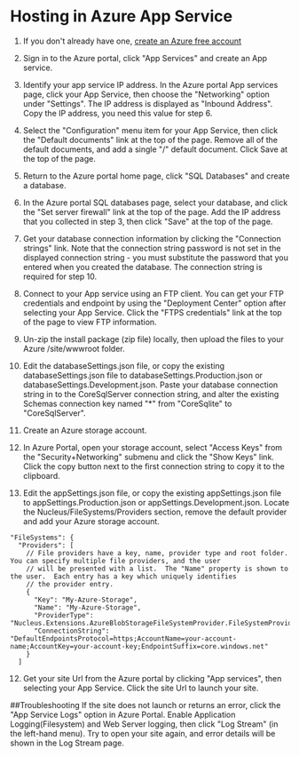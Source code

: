 # Hosting in Azure App Service 
1.  If you don't already have one, [create an Azure free account](https://azure.microsoft.com/en-au/free)

2.  Sign in to the Azure portal, click "App Services" and create an App service.

3.  Identify your app service IP address.  In the Azure portal App services page, click your App Service, then choose the 
"Networking" option under "Settings".  The IP address is displayed as "Inbound Address".  Copy the IP address, you need this 
value for step 6.

4.  Select the "Configuration" menu item for your App Service, then click the "Default documents" link at the top of the 
page.  Remove all of the default documents, and add a single "/" default document.  Click Save at the top of the page.

5.  Return to the Azure portal home page, click "SQL Databases" and create a database.

6.  In the Azure portal SQL databases page, select your database, and click the "Set server firewall" link at the top of the 
page.  Add the IP address that you collected in step 3, then click "Save" at the top of the page.

7.  Get your database connection information by clicking the "Connection strings" link.  Note that the connection string 
password is not set in the displayed connection string - you must substitute the password that you entered when you created the
database.  The connection string is required for step 10.

8.  Connect to your App service using an FTP client.  You can get your FTP credentials and endpoint by using the 
"Deployment Center" option after selecting your App Service.  Click the "FTPS credentials" link at the top of the page to view 
FTP information.

9.  Un-zip the install package (zip file) locally, then upload the files to your Azure /site/wwwroot folder.

10.  Edit the databaseSettings.json file, or copy the existing databaseSettings.json file to databaseSettings.Production.json or 
databaseSettings.Development.json.  Paste your database connection string in to the CoreSqlServer connection string, and 
alter the existing Schemas connection key named "*" from "CoreSqlite" to "CoreSqlServer". 

11.  Create an Azure storage account.

12.  In Azure Portal, open your storage account, select "Access Keys" from the "Security+Networking" submenu and click the "Show Keys"
link.  Click the copy button next to the first connection string to copy it to the clipboard.

13.  Edit the appSettings.json file, or copy the existing appSettings.json file to appSettings.Production.json or 
appSettings.Development.json.  Locate the Nucleus/FileSystems/Providers section, remove the default provider and add your Azure storage
account. 

    "FileSystems": {
      "Providers": [
        // File providers have a key, name, provider type and root folder.  You can specify multiple file providers, and the user
        // will be presented with a list.  The "Name" property is shown to the user.  Each entry has a key which uniquely identifies 
        // the provider entry.
        {
          "Key": "My-Azure-Storage",
          "Name": "My-Azure-Storage",
          "ProviderType": "Nucleus.Extensions.AzureBlobStorageFileSystemProvider.FileSystemProvider,Nucleus.Extensions.AzureBlobStorageFileSystemProvider",
          "ConnectionString": "DefaultEndpointsProtocol=https;AccountName=your-account-name;AccountKey=your-account-key;EndpointSuffix=core.windows.net"
        }
      ]

12.  Get your site Url from the Azure portal by clicking "App services", then selecting your App Service.  Click the site Url to 
launch your site.

##Troubleshooting
If the site does not launch or returns an error, click the "App Service Logs" option in Azure Portal.  Enable 
Application Logging(Filesystem) and Web Server logging, then click "Log Stream" (in the left-hand menu).  Try to open your site
again, and error details will be shown in the Log Stream page.